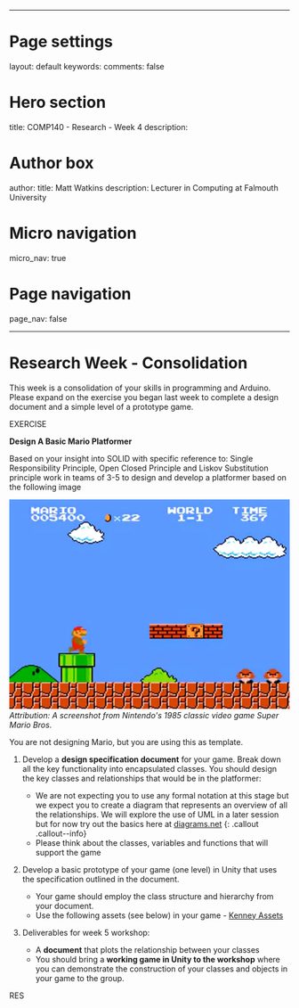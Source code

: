 
---
# Page settings
layout: default
keywords:
comments: false

# Hero section
title: COMP140 - Research - Week 4
description: 

# Author box
author:
    title: Matt Watkins
    description: Lecturer in Computing at Falmouth University

# Micro navigation
micro_nav: true

# Page navigation
page_nav: false
    
---
# Research Week - Consolidation

This week is a consolidation of your skills in programming and Arduino. Please expand on the exercise you began last week to complete a design document and a simple level of a prototype game.

  

EXERCISE

**Design A Basic Mario Platformer**

Based on your insight into SOLID with specific reference to: Single Responsibility Principle, Open Closed Principle and Liskov Substitution principle work in teams of 3-5 to design and develop a platformer based on the following image

![Mario Screenshot](images/mario.jpg)
*Attribution: A screenshot from Nintendo's 1985 classic video game Super Mario Bros.*

You are not designing Mario, but you are using this as template.

1.  Develop a **design specification document** for your game. Break down all the key functionality into encapsulated classes. You should design the key classes and relationships that would be in the platformer:
	- We are not expecting you to use any formal notation at this stage but we expect you to create a diagram that represents an overview of all the relationships. 
We will explore the use of UML in a later session but for now try out the basics here at [diagrams.net](http://diagrams.net)
{: .callout .callout--info}
	- Please think about the classes, variables and functions that will support the game

4.  Develop a basic prototype of your game (one level) in Unity that uses the specification outlined in the document.
	- Your game should employ the class structure and hierarchy from your document.
	- Use the following assets (see below) in your game - [Kenney Assets](https://kenney.nl/assets?s=platformer)

5.  Deliverables for week 5 workshop:
	- A **document** that plots the relationship between your classes
	- You should bring a **working game in Unity to the workshop** where you can demonstrate the construction of your classes and objects in your game to the group.


RES




<!--stackedit_data:
eyJoaXN0b3J5IjpbMTA5ODA1NzAwOF19
-->